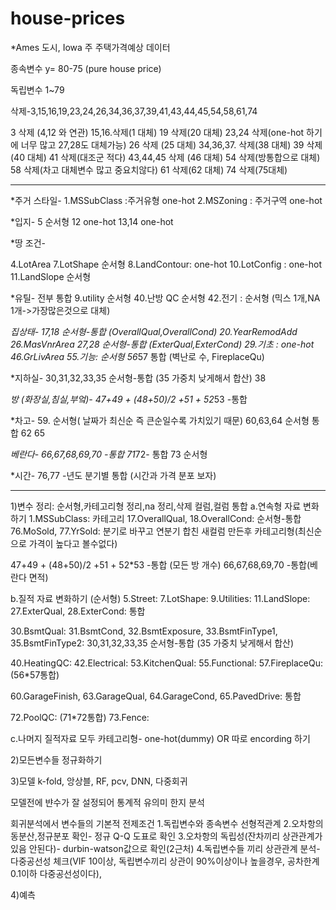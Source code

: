# house-prices
*Ames 도시, Iowa 주 주택가격예상 데이터

종속변수 y= 80-75 (pure house price)

독립변수 1~79

삭제-3,15,16,19,23,24,26,34,36,37,39,41,43,44,45,54,58,61,74

3 삭제 (4,12 와 연관)
15,16.삭제(1 대체)
19 삭제(20 대체)
23,24 삭제(one-hot 하기에 너무 많고 27,28도 대체가능)
26 삭제 (25 대체)
34,36,37. 삭제(38 대체)
39 삭제(40 대체)
41 삭제(대조군 적다)
43,44,45 삭제 (46 대체)
54 삭제(방통합으로 대체)
58 삭제(차고 대체변수 많고 중요치않다)
61 삭제(62 대체)
74 삭제(75대체)



--------------------------------------

*주거 스타일-
1.MSSubClass :주거유형 one-hot
2.MSZoning : 주거구역 one-hot



*입지-
 5 순서형
 12 one-hot
 13,14 one-hot

*땅 조건-

 4.LotArea 
 7.LotShape  순서형 
 8.LandContour: one-hot 
 10.LotConfig : one-hot
 11.LandSlope  순서형



*유틸- 전부 통합
 9.utility 순서형
 40.난방 QC 순서형
 42.전기 : 순서형 (믹스 1개,NA 1개->가장많은것으로 대체)
 


*집상태-
 17,18 순서형-통합 (OverallQual,OverallCond)
 20.YearRemodAdd 
 26.MasVnrArea
 27,28 순서형-통합 (ExterQual,ExterCond)
 29.기초 : one-hot
 46.GrLivArea 
 55.기능: 순서형
 56*57 통합 (벽난로 수, FireplaceQu)
  
 
*지하실-
 30,31,32,33,35 순서형-통합 (35 가중치 낮게해서 합산)
 38


*방 (화장실,침실,부엌)-
 47+49 + (48+50)/2 +51 + 52*53 -통합
 

*차고-
 59. 순서형( 날짜가 최신순 즉 큰순일수록 가치있기 때문)
 60,63,64 순서형 통합
 62
 65


*베란다-
 66,67,68,69,70 -통합
 71*72- 통합
 73 순서형


*시간-
 76,77 -년도 분기별 통합 (시간과 가격 분포 보자)



-----------------------------------

1)변수 정리: 순서형,카테고리형 정리,na 정리,삭제 컬럼,컬럼 통합
  a.연속형 자료 변화하기
 1.MSSubClass: 카테고리
 17.OverallQual, 18.OverallCond: 순서형-통합
 76.MoSold, 77.YrSold: 분기로 바꾸고 연분기 합친 새컬럼 만든후 카테고리형(최신순으로 가격이 높다고 볼수없다)

 47+49 + (48+50)/2 +51 + 52*53 -통합 (모든 방 개수)
 66,67,68,69,70 -통합(베란다 면적)



  b.질적 자료 변화하기 (순서형)
 5.Street: 
 7.LotShape: 
 9.Utilities: 
 11.LandSlope:
 27.ExterQual, 28.ExterCond: 통합
 
 30.BsmtQual:
 31.BsmtCond,
 32.BsmtExposure,
 33.BsmtFinType1,
 35.BsmtFinType2: 30,31,32,33,35 순서형-통합 (35 가중치 낮게해서 합산)

 40.HeatingQC:
 42.Electrical:
 53.KitchenQual:
 55.Functional:
 57.FireplaceQu: (56*57통합)

 60.GarageFinish,
 63.GarageQual,
 64.GarageCond,
 65.PavedDrive: 통합

 72.PoolQC: (71*72통합)
 73.Fence:



  c.나머지 질적자료 모두 카테고리형- one-hot(dummy) OR 따로 encording 하기


2)모든변수들 정규화하기


3)모델 
 k-fold, 앙상블, RF, pcv, DNN, 다중회귀 

모델전에 뱐수가 잘 설정되어 통계적 유의미 한지 분석

회귀분석에서 변수들의 기본적 전제조건
 1.독립변수와 종속변수 선형적관계
 2.오차항의 동분산,정규분포 확인- 정규 Q-Q 도표로 확인
 3.오차항의 독립성(잔차끼리 상관관계가 있음 안된다)- durbin-watson값으로 확인(2근처)
 4.독립변수들 끼리 상관관계 분석- 다중공선성 체크(VIF 10이상, 독립변수끼리 상관이 90%이상이나 높을경우, 공차한계 0.1이하 다중공선성이다),


4)예측
